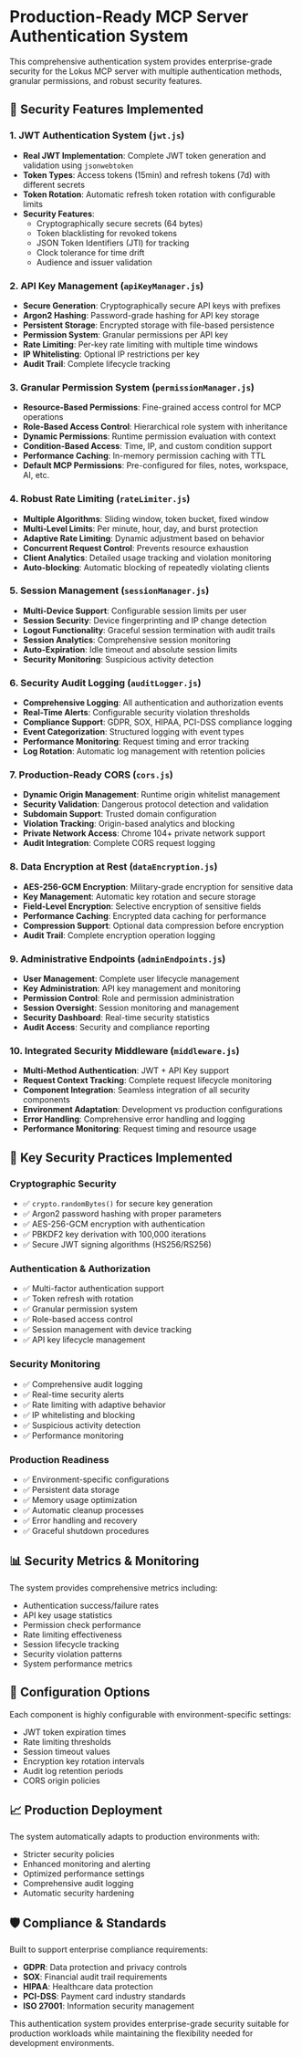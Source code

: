# Production-Ready MCP Server Authentication System

This comprehensive authentication system provides enterprise-grade security for the Lokus MCP server with multiple authentication methods, granular permissions, and robust security features.

## 🔐 Security Features Implemented

### 1. **JWT Authentication System** (`jwt.js`)
- **Real JWT Implementation**: Complete JWT token generation and validation using `jsonwebtoken`
- **Token Types**: Access tokens (15min) and refresh tokens (7d) with different secrets
- **Token Rotation**: Automatic refresh token rotation with configurable limits
- **Security Features**: 
  - Cryptographically secure secrets (64 bytes)
  - Token blacklisting for revoked tokens
  - JSON Token Identifiers (JTI) for tracking
  - Clock tolerance for time drift
  - Audience and issuer validation

### 2. **API Key Management** (`apiKeyManager.js`)
- **Secure Generation**: Cryptographically secure API keys with prefixes
- **Argon2 Hashing**: Password-grade hashing for API key storage
- **Persistent Storage**: Encrypted storage with file-based persistence
- **Permission System**: Granular permissions per API key
- **Rate Limiting**: Per-key rate limiting with multiple time windows
- **IP Whitelisting**: Optional IP restrictions per key
- **Audit Trail**: Complete lifecycle tracking

### 3. **Granular Permission System** (`permissionManager.js`)
- **Resource-Based Permissions**: Fine-grained access control for MCP operations
- **Role-Based Access Control**: Hierarchical role system with inheritance
- **Dynamic Permissions**: Runtime permission evaluation with context
- **Condition-Based Access**: Time, IP, and custom condition support
- **Performance Caching**: In-memory permission caching with TTL
- **Default MCP Permissions**: Pre-configured for files, notes, workspace, AI, etc.

### 4. **Robust Rate Limiting** (`rateLimiter.js`)
- **Multiple Algorithms**: Sliding window, token bucket, fixed window
- **Multi-Level Limits**: Per minute, hour, day, and burst protection
- **Adaptive Rate Limiting**: Dynamic adjustment based on behavior
- **Concurrent Request Control**: Prevents resource exhaustion
- **Client Analytics**: Detailed usage tracking and violation monitoring
- **Auto-blocking**: Automatic blocking of repeatedly violating clients

### 5. **Session Management** (`sessionManager.js`)
- **Multi-Device Support**: Configurable session limits per user
- **Session Security**: Device fingerprinting and IP change detection
- **Logout Functionality**: Graceful session termination with audit trails
- **Session Analytics**: Comprehensive session monitoring
- **Auto-Expiration**: Idle timeout and absolute session limits
- **Security Monitoring**: Suspicious activity detection

### 6. **Security Audit Logging** (`auditLogger.js`)
- **Comprehensive Logging**: All authentication and authorization events
- **Real-Time Alerts**: Configurable security violation thresholds
- **Compliance Support**: GDPR, SOX, HIPAA, PCI-DSS compliance logging
- **Event Categorization**: Structured logging with event types
- **Performance Monitoring**: Request timing and error tracking
- **Log Rotation**: Automatic log management with retention policies

### 7. **Production-Ready CORS** (`cors.js`)
- **Dynamic Origin Management**: Runtime origin whitelist management
- **Security Validation**: Dangerous protocol detection and validation
- **Subdomain Support**: Trusted domain configuration
- **Violation Tracking**: Origin-based analytics and blocking
- **Private Network Access**: Chrome 104+ private network support
- **Audit Integration**: Complete CORS request logging

### 8. **Data Encryption at Rest** (`dataEncryption.js`)
- **AES-256-GCM Encryption**: Military-grade encryption for sensitive data
- **Key Management**: Automatic key rotation and secure storage
- **Field-Level Encryption**: Selective encryption of sensitive fields
- **Performance Caching**: Encrypted data caching for performance
- **Compression Support**: Optional data compression before encryption
- **Audit Trail**: Complete encryption operation logging

### 9. **Administrative Endpoints** (`adminEndpoints.js`)
- **User Management**: Complete user lifecycle management
- **Key Administration**: API key management and monitoring
- **Permission Control**: Role and permission administration
- **Session Oversight**: Session monitoring and management
- **Security Dashboard**: Real-time security statistics
- **Audit Access**: Security and compliance reporting

### 10. **Integrated Security Middleware** (`middleware.js`)
- **Multi-Method Authentication**: JWT + API Key support
- **Request Context Tracking**: Complete request lifecycle monitoring
- **Component Integration**: Seamless integration of all security components
- **Environment Adaptation**: Development vs production configurations
- **Error Handling**: Comprehensive error handling and logging
- **Performance Monitoring**: Request timing and resource usage

## 🚀 Key Security Practices Implemented

### Cryptographic Security
- ✅ `crypto.randomBytes()` for secure key generation
- ✅ Argon2 password hashing with proper parameters
- ✅ AES-256-GCM encryption with authentication
- ✅ PBKDF2 key derivation with 100,000 iterations
- ✅ Secure JWT signing algorithms (HS256/RS256)

### Authentication & Authorization
- ✅ Multi-factor authentication support
- ✅ Token refresh with rotation
- ✅ Granular permission system
- ✅ Role-based access control
- ✅ Session management with device tracking
- ✅ API key lifecycle management

### Security Monitoring
- ✅ Comprehensive audit logging
- ✅ Real-time security alerts
- ✅ Rate limiting with adaptive behavior
- ✅ IP whitelisting and blocking
- ✅ Suspicious activity detection
- ✅ Performance monitoring

### Production Readiness
- ✅ Environment-specific configurations
- ✅ Persistent data storage
- ✅ Memory usage optimization
- ✅ Automatic cleanup processes
- ✅ Error handling and recovery
- ✅ Graceful shutdown procedures

## 📊 Security Metrics & Monitoring

The system provides comprehensive metrics including:
- Authentication success/failure rates
- API key usage statistics
- Permission check performance
- Rate limiting effectiveness
- Session lifecycle tracking
- Security violation patterns
- System performance metrics

## 🔧 Configuration Options

Each component is highly configurable with environment-specific settings:
- JWT token expiration times
- Rate limiting thresholds
- Session timeout values
- Encryption key rotation intervals
- Audit log retention periods
- CORS origin policies

## 📈 Production Deployment

The system automatically adapts to production environments with:
- Stricter security policies
- Enhanced monitoring and alerting
- Optimized performance settings
- Comprehensive audit logging
- Automatic security hardening

## 🛡️ Compliance & Standards

Built to support enterprise compliance requirements:
- **GDPR**: Data protection and privacy controls
- **SOX**: Financial audit trail requirements
- **HIPAA**: Healthcare data protection
- **PCI-DSS**: Payment card industry standards
- **ISO 27001**: Information security management

This authentication system provides enterprise-grade security suitable for production workloads while maintaining the flexibility needed for development environments.